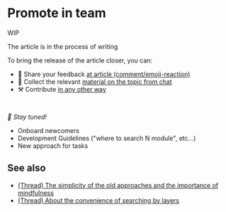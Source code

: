 # Promote in team

WIP

The article is in the process of writing

To bring the release of the article closer, you can:

* 📢 Share your feedback [at article (comment/emoji-reaction)](https://github.com/feature-sliced/documentation/issues/182)
* 💬 Collect the relevant [material on the topic from chat](https://t.me/feature_sliced)
* ⚒️ Contribute [in any other way](https://github.com/feature-sliced/documentation/blob/master/CONTRIBUTING.md)

<br />

*🍰 Stay tuned!*

* Onboard newcomers
* Development Guidelines ("where to search N module", etc...)
* New approach for tasks

## See also[​](#see-also "Direct link to heading")

* [(Thread) The simplicity of the old approaches and the importance of mindfulness](https://t.me/feature_sliced/3360)
* [(Thread) About the convenience of searching by layers](https://t.me/feature_sliced/1918)
